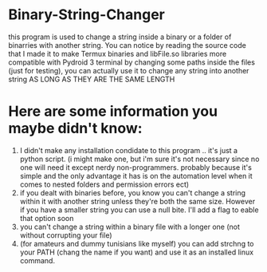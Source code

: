 # Binary-String-Changer
this program is used to change a string inside a binary or a folder of binarries with another string. You can notice by reading the source code that I made it to make Termux binaries and libFile.so libraries more compatible with Pydroid 3 terminal by changing some paths inside the files (just for testing), you can actually use it to change any string into another string AS LONG AS THEY ARE THE SAME LENGTH 

# Here are some information you maybe didn't know:
1) I didn't make any installation condidate to this program .. it's just a python script. (i might make one, but i'm sure it's not necessary since no one will need it except nerdy non-programmers. probably because it's simple and the only advantage it has is on the automation level when it comes to nested folders and permission errors ect)
2) if you dealt with binaries before, you know you can't change a string within it with another string unless they're both the same size. However if you have a smaller string you can use a null bite. I'll add a flag to eable that option soon
3) you can't change a string within a binary file with a longer one (not without corrupting your file)
4) (for amateurs and dummy tunisians like myself) you can add strchng to your PATH (chang the name if you want) and use it as an installed linux command.
